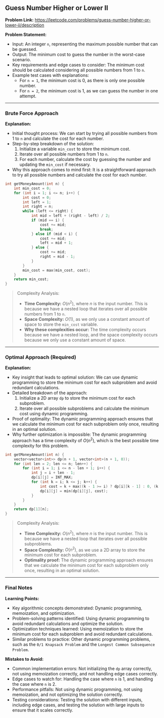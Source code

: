 ## Guess Number Higher or Lower II
**Problem Link:** https://leetcode.com/problems/guess-number-higher-or-lower-ii/description

**Problem Statement:**
- Input: An integer `n`, representing the maximum possible number that can be guessed.
- Output: The minimum cost to guess the number in the worst-case scenario.
- Key requirements and edge cases to consider: The minimum cost should be calculated considering all possible numbers from 1 to `n`.
- Example test cases with explanations:
  - For `n = 1`, the minimum cost is 0, as there is only one possible number.
  - For `n = 2`, the minimum cost is 1, as we can guess the number in one attempt.

---

### Brute Force Approach

**Explanation:**
- Initial thought process: We can start by trying all possible numbers from 1 to `n` and calculate the cost for each number.
- Step-by-step breakdown of the solution:
  1. Initialize a variable `min_cost` to store the minimum cost.
  2. Iterate over all possible numbers from 1 to `n`.
  3. For each number, calculate the cost by guessing the number and updating the `min_cost` if necessary.
- Why this approach comes to mind first: It is a straightforward approach to try all possible numbers and calculate the cost for each number.

```cpp
int getMoneyAmount(int n) {
    int min_cost = 0;
    for (int i = 1; i <= n; i++) {
        int cost = 0;
        int left = 1;
        int right = n;
        while (left <= right) {
            int mid = left + (right - left) / 2;
            if (mid == i) {
                cost += mid;
                break;
            } else if (mid < i) {
                cost += mid;
                left = mid + 1;
            } else {
                cost += mid;
                right = mid - 1;
            }
        }
        min_cost = max(min_cost, cost);
    }
    return min_cost;
}
```

> Complexity Analysis:
> - **Time Complexity:** $O(n^2)$, where $n$ is the input number. This is because we have a nested loop that iterates over all possible numbers from 1 to `n`.
> - **Space Complexity:** $O(1)$, as we only use a constant amount of space to store the `min_cost` variable.
> - **Why these complexities occur:** The time complexity occurs because we have a nested loop, and the space complexity occurs because we only use a constant amount of space.

---

### Optimal Approach (Required)

**Explanation:**
- Key insight that leads to optimal solution: We can use dynamic programming to store the minimum cost for each subproblem and avoid redundant calculations.
- Detailed breakdown of the approach:
  1. Initialize a 2D array `dp` to store the minimum cost for each subproblem.
  2. Iterate over all possible subproblems and calculate the minimum cost using dynamic programming.
- Proof of optimality: The dynamic programming approach ensures that we calculate the minimum cost for each subproblem only once, resulting in an optimal solution.
- Why further optimization is impossible: The dynamic programming approach has a time complexity of $O(n^2)$, which is the best possible time complexity for this problem.

```cpp
int getMoneyAmount(int n) {
    vector<vector<int>> dp(n + 1, vector<int>(n + 1, 0));
    for (int len = 2; len <= n; len++) {
        for (int i = 1; i <= n - len + 1; i++) {
            int j = i + len - 1;
            dp[i][j] = INT_MAX;
            for (int k = i; k <= j; k++) {
                int cost = k + max((k - 1 >= i) ? dp[i][k - 1] : 0, (k + 1 <= j) ? dp[k + 1][j] : 0);
                dp[i][j] = min(dp[i][j], cost);
            }
        }
    }
    return dp[1][n];
}
```

> Complexity Analysis:
> - **Time Complexity:** $O(n^2)$, where $n$ is the input number. This is because we have a nested loop that iterates over all possible subproblems.
> - **Space Complexity:** $O(n^2)$, as we use a 2D array to store the minimum cost for each subproblem.
> - **Optimality proof:** The dynamic programming approach ensures that we calculate the minimum cost for each subproblem only once, resulting in an optimal solution.

---

### Final Notes

**Learning Points:**
- Key algorithmic concepts demonstrated: Dynamic programming, memoization, and optimization.
- Problem-solving patterns identified: Using dynamic programming to avoid redundant calculations and optimize the solution.
- Optimization techniques learned: Using memoization to store the minimum cost for each subproblem and avoid redundant calculations.
- Similar problems to practice: Other dynamic programming problems, such as the `0/1 Knapsack Problem` and the `Longest Common Subsequence Problem`.

**Mistakes to Avoid:**
- Common implementation errors: Not initializing the `dp` array correctly, not using memoization correctly, and not handling edge cases correctly.
- Edge cases to watch for: Handling the case where `n` is 1, and handling the case where `n` is 2.
- Performance pitfalls: Not using dynamic programming, not using memoization, and not optimizing the solution correctly.
- Testing considerations: Testing the solution with different inputs, including edge cases, and testing the solution with large inputs to ensure that it scales correctly.